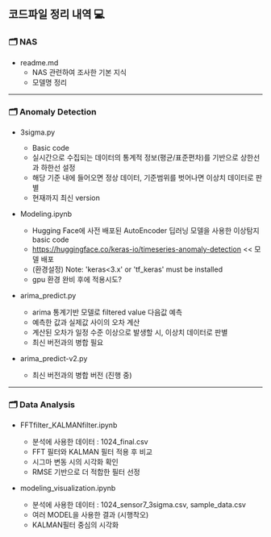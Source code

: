 ## 코드파일 정리 내역 💻

### 🗂 NAS
- readme.md
  - NAS 관련하여 조사한 기본 지식
  - 모델명 정리

---

### 🗂 Anomaly Detection

- 3sigma.py
  - Basic code
  - 실시간으로 수집되는 데이터의 통계적 정보(평균/표준편차)를 기반으로 상한선과 하한선 설정
  - 해당 기준 내에 들어오면 정상 데이터, 기준범위를 벗어나면 이상치 데이터로 판별
  - 현재까지 최신 version

- Modeling.ipynb
  - Hugging Face에 사전 배포된 AutoEncoder 딥러닝 모델을 사용한 이상탐지 basic code
  - https://huggingface.co/keras-io/timeseries-anomaly-detection << 모델 배포
  - (환경설정) Note: 'keras<3.x' or 'tf_keras' must be installed
  - gpu 환경 완비 후에 적용시도?

- arima_predict.py
  - arima 통계기반 모델로 filtered value 다음값 예측
  - 예측한 값과 실제값 사이의 오차 계산
  - 계산된 오차가 일정 수준 이상으로 발생할 시, 이상치 데이터로 판별
  - 최신 버전과의 병합 필요

- arima_predict-v2.py
  - 최신 버전과의 병합 버전 (진행 중)

---

### 🗂 Data Analysis
- FFTfilter_KALMANfilter.ipynb
  - 분석에 사용한 데이터 : 1024_final.csv
  - FFT 필터와 KALMAN 필터 적용 후 비교
  - 시그마 변동 시의 시각화 확인
  - RMSE 기반으로 더 적합한 필터 선정
 
- modeling_visualization.ipynb
  - 분석에 사용한 데이터 : 1024_sensor7_3sigma.csv, sample_data.csv
  - 여러 MODEL을 사용한 결과 (시행착오)
  - KALMAN필터 중심의 시각화
